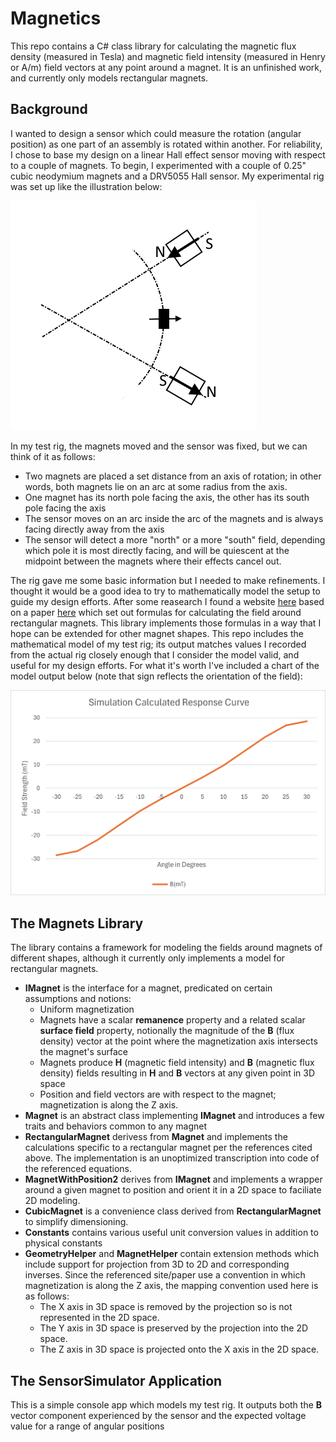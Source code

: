 # Magnetics
This repo contains a C# class library for calculating the magnetic flux density (measured in Tesla) and magnetic field intensity (measured in Henry or A/m) field vectors at any point around a magnet. It is an unfinished work, and currently only models rectangular magnets.

## Background
I wanted to design a sensor which could measure the rotation (angular position) as one part of an assembly is rotated within another. 
For reliability, I chose to base my design on a linear Hall effect sensor moving with respect to a couple of magnets. To begin, I experimented with a couple of 0.25" cubic neodymium magnets and a DRV5055 Hall sensor.
My experimental rig was set up like the illustration below:

![Sensor setup](/Magnetics/SensorSimulator/SensorSetup.png)

In my test rig, the magnets moved and the sensor was fixed, but we can think of it as follows:

* Two magnets are placed a set distance from an axis of rotation; in other words, both magnets lie on an arc at some radius from the axis.
* One magnet has its north pole facing the axis, the other has its south pole facing the axis
* The sensor moves on an arc inside the arc of the magnets and is always facing directly away from the axis
* The sensor will detect a more "north" or a more "south" field, depending which pole it is most directly facing, and will be quiescent at the midpoint between the magnets where their effects cancel out.

The rig gave me some basic information but I needed to make refinements. 
I thought it would be a good idea to try to mathematically model the setup to guide my design efforts.
After some reasearch I found a website [here](https://www.e-magnetica.pl/doku.php/calculator/field_of_cuboid_magnet_or_rectangular_solenoid) based on a paper [here](https://doi.org/10.1063/5.0010982) 
which set out formulas for calculating the field around rectangular magnets. This library implements those formulas in a way that I hope can be extended for other magnet shapes.
This repo includes the mathematical model of my test rig; its output matches values I recorded from the actual rig closely enough that I consider the model valid, and useful for my design efforts.
For what it's worth I've included a chart of the model output below (note that sign reflects the orientation of the field):

![SensorModelOutput](/Magnetics/SensorSimulator/Response.png)

## The Magnets Library

The library contains a framework for modeling the fields around magnets of different shapes, although it currently only implements a model for rectangular magnets.
* **IMagnet** is the interface for a magnet, predicated on certain assumptions and notions:
  * Uniform magnetization
  * Magnets have a scalar **remanence** property and a related scalar **surface field** property, notionally the magnitude of the **B** (flux density) vector at the point where the magnetization axis intersects the magnet's surface
  * Magnets produce **H** (magnetic field intensity) and **B** (magnetic flux density) fields resulting in **H** and **B** vectors at any given point in 3D space
  * Position and field vectors are with respect to the magnet; magnetization is along the Z axis.
* **Magnet** is an abstract class implementing **IMagnet** and introduces a few traits and behaviors common to any magnet
* **RectangularMagnet** derivess from **Magnet** and implements the calculations specific to a rectangular magnet per the references cited above.
The implementation is an unoptimized transcription into code of the referenced equations.
* **MagnetWithPosition2** derives from **IMagnet** and implements a wrapper around a given magnet to position and orient it in a 2D space to faciliate 2D modeling.
* **CubicMagnet** is a convenience class derived from **RectangularMagnet** to simplify dimensioning.
* **Constants** contains various useful unit conversion values in addition to physical constants
* **GeometryHelper** and **MagnetHelper** contain extension methods which include support for projection from 3D to 2D and corresponding inverses.
Since the referenced site/paper use a convention in which magnetization is along the Z axis,
the mapping convention used here is as follows:
  * The X axis in 3D space is removed by the projection so is not represented in the 2D space.
  * The Y axis in 3D space is preserved by the projection into the 2D space.
  * The Z axis in 3D space is projected onto the X axis in the 2D space.
  
## The SensorSimulator Application

This is a simple console app which models my test rig. It outputs both the **B** vector component experienced by the sensor and the expected voltage value for a range of angular positions
